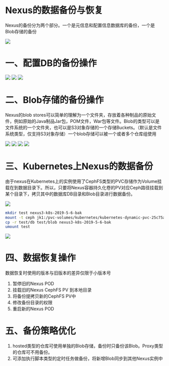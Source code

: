 # Nexus的数据备份与恢复

Nexus的备份分为两个部分。一个是元信息和配置信息数据库的备份，一个是Blob存储的备份

![](../assets/nexus-数据的备份恢复-1.png)

# 一、配置DB的备份操作

![](../assets/nexus-数据的备份恢复-2.png)
![](../assets/nexus-数据的备份恢复-3.png)
![](../assets/nexus-数据的备份恢复-4.png)

# 二、Blob存储的备份操作

Nexus的blob stores可以简单的理解为一个文件夹，存放着各种制品的原始文件，例如原始的Java制品Jar包，POM文件，War包等文件。Blob的类型可以是文件系统的一个文件夹，也可以是S3对象存储的一个存储Buckets。（默认是文件系统类型，仅支持S3对象存储）一个blob存储可以被一个或者多个仓库组使用

![](../assets/nexus-数据的备份恢复-5.png)
![](../assets/nexus-数据的备份恢复-6.png)
![](../assets/nexus-数据的备份恢复-7.png)
![](../assets/nexus-数据的备份恢复-8.png)

# 三、Kubernetes上Nexus的数据备份

由于nexus在Kubernetes上的实例使用了CephFS类型的PVC存储作为Volume挂载在到数据目录下。所以，只要将Nexus容器持久化卷的PV对应Ceph路径挂载到某个目录下，拷贝其中的数据库DB目录和Blob目录进行数据备份。

![](../assets/nexus-数据的备份恢复-9.png)

```bash
mkdir test nexus3-k8s-2019-5-6-bak
mount -t ceph jk1:/pvc-volumes/kubernetes/kubernetes-dynamic-pvc-25c75aeb-6f2b-11e9-ac5b-9209ee33fdea test -o name=admin,secret=AQCxFKtcDGd1AhAAvytw5KlaeuApSi1a3G2iwA== 
cp -r test/db test/blob nexus3-k8s-2019-5-6-bak
umount test
```

![](../assets/nexus-数据的备份恢复-10.png)

# 四、数据恢复操作

数据恢复时使用的版本与旧版本的差异仅限于小版本号

1. 暂停旧的Nexus POD
2. 挂载旧的Nexus CephFS PV 到本地目录
3. 将备份提拷贝新的CephFS PV中
4. 修改备份目录的权限
5. 重启新的Nexus POD

# 五、备份策略优化

1. hosted类型的仓库可使用单独的Blob存储，备份时只备份该Blob。Proxy类型的仓库可不用备份。
2. 可添加执行脚本类型的定时任务做备份，将新增Blob同步到其他Nexus实例中
